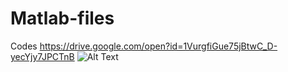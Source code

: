 # Matlab-files
Codes
https://drive.google.com/open?id=1VurgfiGue75jBtwC_D-yecYjy7JPCTnB
![Alt Text](https://drive.google.com/open?id=1VurgfiGue75jBtwC_D-yecYjy7JPCTnB.gif)

